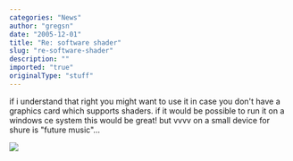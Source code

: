 ```yaml
---
categories: "News"
author: "gregsn"
date: "2005-12-01"
title: "Re: software shader"
slug: "re-software-shader"
description: ""
imported: "true"
originalType: "stuff"
---
```



<!--{SPLIT()}-->
if i understand that right you might want to use it in case you don't have a graphics card which supports shaders. if it would be possible to run it on a windows ce system this would be great! but vvvv on a small device for shure is "future music"...
<!--~~~-->

![](http://downloads.transgaming.com/images/swiftscreenshot_big.jpg)
<!--{SPLIT}-->